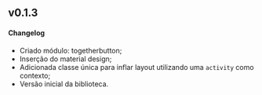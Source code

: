 ## v0.1.3

#### Changelog

- Criado módulo: togetherbutton;
- Inserção do material design;
- Adicionada classe única para inflar layout utilizando uma `activity` como contexto;
- Versão inicial da biblioteca.
